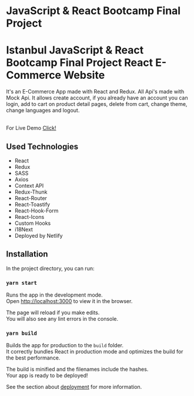 # JavaScript & React Bootcamp Final Project
<h1>Istanbul JavaScript & React Bootcamp Final Project React E-Commerce Website</h1>
It's an E-Commerce App made with React and Redux. All Api's made with Mock Api. It allows create account, if you already have an account you can login, add to cart on product detail pages, delete from cart, change theme, change languages and logout. 
<br>
<br>

For Live Demo [Click!](https://kodluyoruz-react-bootcamp-final-project.netlify.app/)


<h2>Used Technologies</h2>
  <ul>
    <li>React</li>
    <li>Redux</li>
    <li>SASS</li>
    <li>Axios</li>
    <li>Context API</li>
    <li>Redux-Thunk</li>
    <li>React-Router</li>
    <li>React-Toastify</li>
    <li>React-Hook-Form</li>
    <li>React-Icons</li>
    <li>Custom Hooks</li>
    <li>i18Next</li>
    <li>Deployed by Netlify</li>
  </ul>
<h2>Installation</h2>
In the project directory, you can run:

### `yarn start`

Runs the app in the development mode.\
Open [http://localhost:3000](http://localhost:3000) to view it in the browser.

The page will reload if you make edits.\
You will also see any lint errors in the console.

### `yarn build`

Builds the app for production to the `build` folder.\
It correctly bundles React in production mode and optimizes the build for the best performance.

The build is minified and the filenames include the hashes.\
Your app is ready to be deployed!

See the section about [deployment](https://facebook.github.io/create-react-app/docs/deployment) for more information.


